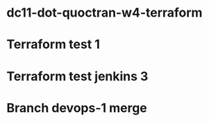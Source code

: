 # dc11-dot-quoctran-w4-terraform
# Terraform test 1
# Terraform test jenkins 3
# Branch devops-1 merge
